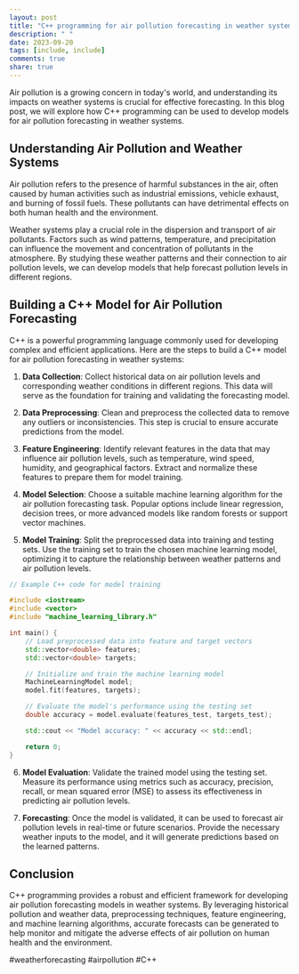 ```yaml
---
layout: post
title: "C++ programming for air pollution forecasting in weather systems"
description: " "
date: 2023-09-20
tags: [include, include]
comments: true
share: true
---
```


Air pollution is a growing concern in today's world, and understanding its impacts on weather systems is crucial for effective forecasting. In this blog post, we will explore how C++ programming can be used to develop models for air pollution forecasting in weather systems.

## Understanding Air Pollution and Weather Systems

Air pollution refers to the presence of harmful substances in the air, often caused by human activities such as industrial emissions, vehicle exhaust, and burning of fossil fuels. These pollutants can have detrimental effects on both human health and the environment.

Weather systems play a crucial role in the dispersion and transport of air pollutants. Factors such as wind patterns, temperature, and precipitation can influence the movement and concentration of pollutants in the atmosphere. By studying these weather patterns and their connection to air pollution levels, we can develop models that help forecast pollution levels in different regions.

## Building a C++ Model for Air Pollution Forecasting

C++ is a powerful programming language commonly used for developing complex and efficient applications. Here are the steps to build a C++ model for air pollution forecasting in weather systems:

1. **Data Collection**: Collect historical data on air pollution levels and corresponding weather conditions in different regions. This data will serve as the foundation for training and validating the forecasting model.

2. **Data Preprocessing**: Clean and preprocess the collected data to remove any outliers or inconsistencies. This step is crucial to ensure accurate predictions from the model.

3. **Feature Engineering**: Identify relevant features in the data that may influence air pollution levels, such as temperature, wind speed, humidity, and geographical factors. Extract and normalize these features to prepare them for model training.

4. **Model Selection**: Choose a suitable machine learning algorithm for the air pollution forecasting task. Popular options include linear regression, decision trees, or more advanced models like random forests or support vector machines.

5. **Model Training**: Split the preprocessed data into training and testing sets. Use the training set to train the chosen machine learning model, optimizing it to capture the relationship between weather patterns and air pollution levels.

```cpp
// Example C++ code for model training

#include <iostream>
#include <vector>
#include "machine_learning_library.h"

int main() {
    // Load preprocessed data into feature and target vectors
    std::vector<double> features;
    std::vector<double> targets;

    // Initialize and train the machine learning model
    MachineLearningModel model;
    model.fit(features, targets);

    // Evaluate the model's performance using the testing set
    double accuracy = model.evaluate(features_test, targets_test);

    std::cout << "Model accuracy: " << accuracy << std::endl;

    return 0;
}
```

6. **Model Evaluation**: Validate the trained model using the testing set. Measure its performance using metrics such as accuracy, precision, recall, or mean squared error (MSE) to assess its effectiveness in predicting air pollution levels.

7. **Forecasting**: Once the model is validated, it can be used to forecast air pollution levels in real-time or future scenarios. Provide the necessary weather inputs to the model, and it will generate predictions based on the learned patterns.

## Conclusion

C++ programming provides a robust and efficient framework for developing air pollution forecasting models in weather systems. By leveraging historical pollution and weather data, preprocessing techniques, feature engineering, and machine learning algorithms, accurate forecasts can be generated to help monitor and mitigate the adverse effects of air pollution on human health and the environment.

#weatherforecasting #airpollution #C++